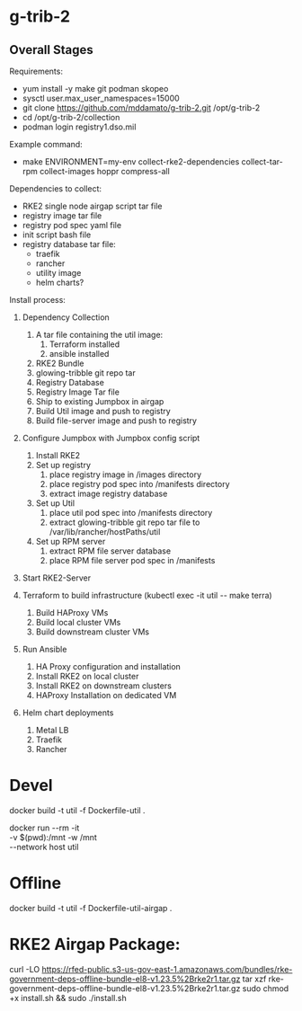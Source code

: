 # g-trib-2

## Overall Stages

Requirements:
- yum install -y make git podman skopeo
- sysctl user.max_user_namespaces=15000
- git clone https://github.com/mddamato/g-trib-2.git /opt/g-trib-2
- cd /opt/g-trib-2/collection
- podman login registry1.dso.mil

Example command:
- make ENVIRONMENT=my-env collect-rke2-dependencies collect-tar-rpm collect-images hoppr compress-all


Dependencies to collect:
- RKE2 single node airgap script tar file
- registry image tar file
- registry pod spec yaml file
- init script bash file
- registry database tar file:
  - traefik
  - rancher
  - utility image
  - helm charts?



Install process:
1) Dependency Collection
   1) A tar file containing the util image:
      1) Terraform installed
      2) ansible installed
   2) RKE2 Bundle
   3) glowing-tribble git repo tar
   4) Registry Database
   5) Registry Image Tar file
   6) Ship to existing Jumpbox in airgap
   7) Build Util image and push to registry
   8) Build file-server image and push to registry
2) Configure Jumpbox with Jumpbox config script
   1) Install RKE2
   2) Set up registry
      1) place registry image in /images directory
      2) place registry pod spec into /manifests directory
      3) extract image registry database
   3) Set up Util
      1) place util pod spec into /manifests directory
      2) extract glowing-tribble git repo tar file to /var/lib/rancher/hostPaths/util
   4) Set up RPM server
      1) extract RPM file server database
      2) place RPM file server pod spec in /manifests
3) Start RKE2-Server
4) Terraform to build infrastructure (kubectl exec -it util -- make terra)
   1) Build HAProxy VMs
   2) Build local cluster VMs
   3) Build downstream cluster VMs
5) Run Ansible
   1) HA Proxy configuration and installation
   2) Install RKE2 on local cluster
   3) Install RKE2 on downstream clusters
   4) HAProxy Installation on dedicated VM


6) Helm chart deployments
   1) Metal LB
   2) Traefik
   3) Rancher





# Devel

docker build -t util -f Dockerfile-util .

docker run --rm -it \
-v $(pwd):/mnt -w /mnt \
--network host util

# Offline

docker build -t util -f Dockerfile-util-airgap .


# RKE2 Airgap Package:

curl -LO https://rfed-public.s3-us-gov-east-1.amazonaws.com/bundles/rke-government-deps-offline-bundle-el8-v1.23.5%2Brke2r1.tar.gz
tar xzf rke-government-deps-offline-bundle-el8-v1.23.5%2Brke2r1.tar.gz
sudo chmod +x install.sh && sudo ./install.sh
